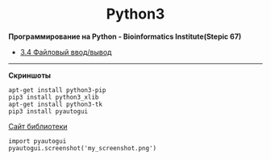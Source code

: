 <h1 align="center">Python3</h1>

**Программирование на Python - Bioinformatics Institute(Stepic 67)**


+ [3.4 Файловый ввод/вывод](https://github.com/LLlKuIIeP/Python3/tree/master/stepic-67/module_3/lesson_4)

___




**Скриншоты**
```
apt-get install python3-pip
pip3 install python3_xlib
apt-get install python3-tk
pip3 install pyautogui
```
[Сайт библиотеки](http://pyautogui.readthedocs.io/en/latest/screenshot.html)

```
import pyautogui
pyautogui.screenshot('my_screenshot.png')
```

